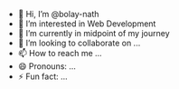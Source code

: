 - 👋 Hi, I’m @bolay-nath
- 👀 I’m interested in Web Development
- 🌱 I’m currently in midpoint of my journey
- 💞️ I’m looking to collaborate on ...
- 📫 How to reach me ...
- 😄 Pronouns: ...
- ⚡ Fun fact: ...

<!---
bolay-nath/bolay-nath is a ✨ special ✨ repository because its `README.md` (this file) appears on your GitHub profile.
You can click the Preview link to take a look at your changes.
--->
